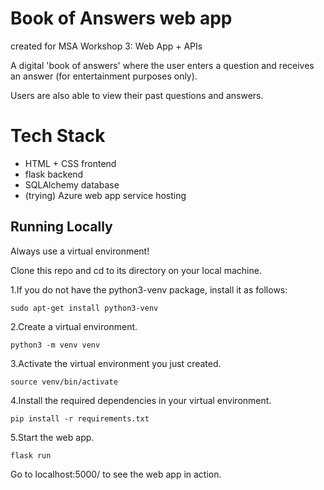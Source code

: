# Book of Answers web app
created for MSA Workshop 3: Web App + APIs

A digital 'book of answers' where the user enters a question and receives an answer (for entertainment purposes only).

Users are also able to view their past questions and answers.

# Tech Stack
- HTML + CSS frontend
- flask backend 
- SQLAlchemy database
- (trying) Azure web app service hosting 

## Running Locally
Always use a virtual environment!

Clone this repo and cd to its directory on your local machine. 

1.If you do not have the python3-venv package, install it as follows:

`sudo apt-get install python3-venv`

2.Create a virtual environment.

`python3 -m venv venv`

3.Activate the virtual environment you just created.

`source venv/bin/activate`

4.Install the required dependencies in your virtual environment.

`pip install -r requirements.txt`

5.Start the web app.

`flask run`

Go to localhost:5000/ to see the web app in action.
